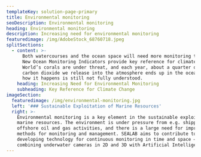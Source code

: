 ```yaml
---
templateKey: solution-page-primary
title: Environmental monitoring
seoDescription: Environmental monitoring
heading: Environmental monitoring
description: Increasing need for environmental monitoring
featuredimage: /img/AdobeStock_68760718.jpeg
splitSections:
  - content: >-
      Both watercourses and the ocean space will need more monitoring than ever.
      New Ocean Monitoring Indicators provide key reference for climate change.
      World’s corals are under threat, and each year, about a quarter of the
      carbon dioxide we release into the atmosphere ends up in the ocean, but
      how it happens is still not fully understood.
    heading: Increasing Need for Environmental Monitoring
    subheading: Key Reference for Climate Change
imageSection:
  featuredimage: /img/environmental-monitoring.jpg
  left: '### Sustainable Exploitation of Marine Resources'
  right: >-
    Environmental monitoring is a key element in the sustainable exploitation of
    marine resources. The environment is under pressure from e.g. shipping and
    offshore oil and gas activities, and there is a large need for improved
    methods for monitoring and management. SEALAB aims to contribute to this by
    developing technology for continuous monitoring in time and space – by
    combining underwater cameras in 2D and 3D with Artificial Intelligence.
---
```


